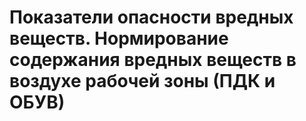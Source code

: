 # Показатели опасности вредных веществ. Нормирование содержания вредных веществ в воздухе рабочей зоны (ПДК и ОБУВ)

